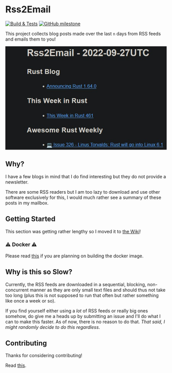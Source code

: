 # Rss2Email

[![Build & Tests](https://github.com/AntoniosBarotsis/Rss2Email/actions/workflows/ci.yml/badge.svg)](https://github.com/AntoniosBarotsis/Rss2Email/actions/workflows/ci.yml)
[![GitHub milestone](https://img.shields.io/github/milestones/progress/AntoniosBarotsis/rss2email/1?color=32ca55&label=Progress%20towards%20v1.0&labelColor=353d46)](https://github.com/users/AntoniosBarotsis/projects/2/views/1?query=is%3Aopen+sort%3Aupdated-desc)

This project collects blog posts made over the last `n` days from RSS feeds and emails them to you!

<p align="center">
  <img src="assets/res.jpg" alt="Example">
</p>

## Why?

I have a few blogs in mind that I do find interesting but they do not provide a newsletter.

There are some RSS readers but I am too lazy to download and use other software exclusively for this,
I would much rather see a summary of these posts in my mailbox.

## Getting Started

This section was getting rather lengthy so I moved it to [the Wiki](https://github.com/AntoniosBarotsis/Rss2Email/wiki/1.-Home)!

### ⚠ Docker ⚠

Please read [this](https://github.com/AntoniosBarotsis/Rss2Email/wiki/1.-Home#-important-) if you are planning on building the docker image.

## Why is this so Slow?

Currently, the RSS feeds are downloaded in a sequential, blocking, non-concurrent manner as they are 
only small text files and should thus not take too long (plus this is not supposed to run that often but
rather something like once a week or so). 

If you find yourself either using a *lot* of RSS feeds or really big ones somehow, do give me a heads up
by submitting an issue and I'll do what I can to make this faster. As of now, there is no reason to do that.
*That said, I might randomly decide to do this regardless*.

## Contributing

Thanks for considering contributing!

Read [this](./CONTRIBUTING.md).
